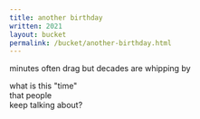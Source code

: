 ```yaml
---
title: another birthday 
written: 2021
layout: bucket
permalink: /bucket/another-birthday.html
---
```


<div class="poem">
minutes often drag  
but decades are whipping by  

what is this "time"  
that people  
keep talking about?
</div>
